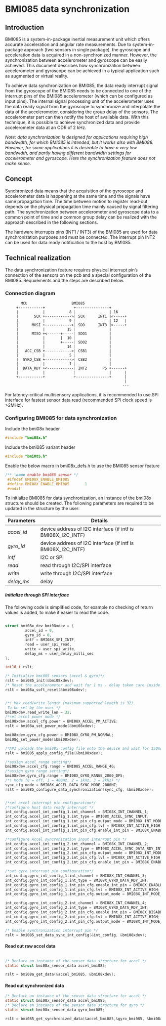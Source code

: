 # BMI085 data synchronization

##	Introduction
BMI085 is a system-in-package inertial measurement unit which offers accurate acceleration and angular rate measurements. Due to system-in-package approach (two sensors in single package), the gyroscope and acceleration data is acquired in a non-synchronized manner. However, the synchronization between accelerometer and gyroscope can be easily achieved. This document describes how synchronization between accelerometer and gyroscope can be achieved in a typical application such as augmented or virtual reality.

To achieve data synchronization on BMI085, the data ready interrupt signal from the gyroscope of the BMI085 needs to be connected to one of the interrupt pins of the BMI085 accelerometer (which can be configured as input pins). The internal signal processing unit of the accelerometer uses the data ready signal from the gyroscope to synchronize and interpolate the data of the accelerometer, considering the group delay of the sensors. The accelerometer part can then notify the host of available data. With this technique, it is possible to achieve synchronized data and provide accelerometer data at an ODR of 2 kHz.

_Note: data synchronization is designed for applications requiring high bandwidth, for which BMI085 is intended, but it works also with BMI088. However, for some applications it is desirable to have a very low bandwidth, and partly having different bandwidth settings for accelerometer and gyroscope. Here the synchronization feature does not make sense._

##	Concept
Synchronized data means that the acquisition of the gyroscope and accelerometer data is happening at the same time and the signals have same propagation time. The time between motion to register read-out depends on the physical propagation time mainly caused by signal filtering path. The synchronization between accelerometer and gyroscope data to a common point of time and a common group delay can be realized with the approach described in the following sections.

The hardware interrupts pins (INT1 / INT3) of the BMI085 are used for data synchronization purposes and must be connected. The interrupt pin INT2 can be used for data ready notification to the host by BMI085.

##	Technical realization
The data synchronization feature requires physical interrupt pin’s connection of the sensors on the pcb and a special configuration of the BMI085. Requirements and the steps are described below.

### Connection diagram

```
       MCU                    BMI085
     +-----------+             +---------------+
     |           |           8 |               | 16
     |       SCK +------------>| SCK      INT1 |<-----+
     |           |           9 |               | 12   |
     |      MOSI +------------>| SDO      INT3 |>-----+
     |           |          15 |               | 
     |      MISO +<------+-----| SDO1          | 
     |           |       |  10 |               |
     |           |       +-----| SDO2          |
     |           |          14 |               |
     |   ACC_CSB +------------>| CSB1          |
     |           |           5 |               |
     |  GYRO_CSB +------------>| CSB2          | 
     |           |           1 |               |
     |  DATA_RDY +<------------| INT2       PS +------+
     |           |             |               |      |
     +-----------+             +---------------+      |
                                                      |
                                                     ---
```

For latency-critical multisensory applications, it is recommended to use SPI interface for fastest sensor data read (recommended SPI clock speed is >2MHz).

### Configuring BMI085 for data synchronization

Include the bmi08x header 

``` c
#include "bmi08x.h"
```
Include the bmi085 variant header

``` c
#include "bmi085.h"
```

Enable the below macro in bmi08x_defs.h to use the BMI085 sensor feature 

``` c
/** \name enable bmi085 sensor */
 #ifndef BMI08X_ENABLE_BMI085
 #define BMI08X_ENABLE_BMI085       1
 #endif
```

To initialize BMI085 for data synchronization, an instance of the bmi08x structure should be created. The following parameters are required to be updated in the structure by the user:


Parameters    | Details
--------------|-----------------------------------
_accel_id_    | device address of I2C interface (if intf is BMI08X_I2C_INTF) 
_gyro_id_     | device address of I2C interface (if intf is BMI08X_I2C_INTF)      
_intf_        | I2C or SPI
_read_        | read through I2C/SPI interface
_write_       | write through I2C/SPI interface
_delay_ms_    | delay   


##### _Initialize through SPI interface_

The following code is simplified code, for example no checking of return values is added, to make it easier to read the code.

``` c

struct bmi08x_dev bmi08xdev = {
        .accel_id = 0,
        .gyro_id = 0,
        .intf = BMI08X_SPI_INTF,  
        .read = user_spi_read,  
        .write = user_spi_write,  
        .delay_ms = user_delay_milli_sec
};

int16_t rslt;

/* Initialize bmi085 sensors (accel & gyro)*/
rslt = bmi085_init(&bmi08xdev);
/* Reset the accelerometer and wait for 1 ms - delay taken care inside the function */
rslt = bmi08a_soft_reset(&bmi08xdev);


/*! Max read/write length (maximum supported length is 32).
 To be set by the user */
bmi08xdev.read_write_len = 32;
/*set accel power mode */
bmi08xdev.accel_cfg.power = BMI08X_ACCEL_PM_ACTIVE;
rslt = bmi08a_set_power_mode(&bmi08xdev);

bmi08xdev.gyro_cfg.power = BMI08X_GYRO_PM_NORMAL;
bmi08g_set_power_mode(&bmi08xdev);

/*API uploads the bmi08x config file onto the device and wait for 150ms to enable the data synchronization - delay taken care inside the function */
rslt = bmi085_apply_config_file(&bmi08xdev);

/*assign accel range setting*/
bmi08xdev.accel_cfg.range = BMI085_ACCEL_RANGE_4G;
/*assign gyro range setting*/
bmi08xdev.gyro_cfg.range = BMI08X_GYRO_RANGE_2000_DPS;
/*! Mode (0 = off, 1 = 400Hz, 2 = 1kHz, 3 = 2kHz) */
sync_cfg.mode = BMI08X_ACCEL_DATA_SYNC_MODE_2000HZ;
rslt = bmi085_configure_data_synchronization(sync_cfg, &bmi08xdev);


/*set accel interrupt pin configuration*/
/*configure host data ready interrupt */
int_config.accel_int_config_1.int_channel = BMI08X_INT_CHANNEL_1;
int_config.accel_int_config_1.int_type = BMI08X_ACCEL_SYNC_INPUT;
int_config.accel_int_config_1.int_pin_cfg.output_mode = BMI08X_INT_MODE_PUSH_PULL;
int_config.accel_int_config_1.int_pin_cfg.lvl = BMI08X_INT_ACTIVE_HIGH;
int_config.accel_int_config_1.int_pin_cfg.enable_int_pin = BMI08X_ENABLE;

/*configure Accel syncronization input interrupt pin */
int_config.accel_int_config_2.int_channel = BMI08X_INT_CHANNEL_2;
int_config.accel_int_config_2.int_type = BMI08X_ACCEL_SYNC_DATA_RDY_INT;
int_config.accel_int_config_2.int_pin_cfg.output_mode = BMI08X_INT_MODE_PUSH_PULL;
int_config.accel_int_config_2.int_pin_cfg.lvl = BMI08X_INT_ACTIVE_HIGH;
int_config.accel_int_config_2.int_pin_cfg.enable_int_pin = BMI08X_ENABLE;

/*set gyro interrupt pin configuration*/
int_config.gyro_int_config_1.int_channel = BMI08X_INT_CHANNEL_3;
int_config.gyro_int_config_1.int_type = BMI08X_GYRO_DATA_RDY_INT;
int_config.gyro_int_config_1.int_pin_cfg.enable_int_pin = BMI08X_ENABLE;
int_config.gyro_int_config_1.int_pin_cfg.lvl = BMI08X_INT_ACTIVE_HIGH;
int_config.gyro_int_config_1.int_pin_cfg.output_mode = BMI08X_INT_MODE_PUSH_PULL;

int_config.gyro_int_config_2.int_channel = BMI08X_INT_CHANNEL_4;
int_config.gyro_int_config_2.int_type = BMI08X_GYRO_DATA_RDY_INT;
int_config.gyro_int_config_2.int_pin_cfg.enable_int_pin = BMI08X_DISABLE;
int_config.gyro_int_config_2.int_pin_cfg.lvl = BMI08X_INT_ACTIVE_HIGH;
int_config.gyro_int_config_2.int_pin_cfg.output_mode = BMI08X_INT_MODE_PUSH_PULL;

/* Enable synchronization interrupt pin */
rslt = bmi085_set_data_sync_int_config(&int_config, &bmi08xdev);
```

#### Read out raw accel data
```c

/* Declare an instance of the sensor data structure for accel */
static struct bmi08x_sensor_data accel_bmi085;

rslt = bmi08a_get_data(&accel_bmi085, &bmi08xdev);

```

#### Read out synchronized  data
```c
/* Declare an instance of the sensor data structure for accel */
static struct bmi08x_sensor_data accel_bmi085;
/* Declare an instance of the sensor data structure for gyro */
static struct bmi08x_sensor_data gyro_bmi085;

rslt = bmi085_get_synchronized_data(&accel_bmi085,&gyro_bmi085, &bmi08xdev);
```
